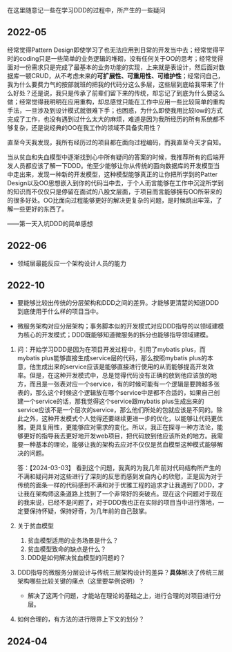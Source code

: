 在这里随意记一些在学习DDD的过程中，所产生的一些疑问

## 2022-05

经常觉得Pattern Design即使学习了也无法应用到日常的开发当中去；经常觉得平时的coding只是一些简单的业务逻辑的堆砌，没有任何关于OO的思考；经常觉得面对一份需求只是完成了最基本的业务功能的实现，上来就是表设计，然后面对数据库一顿CRUD，从不考虑未来的**可扩展性、可重用性、可维护性**；经常问自己，我为什么要费力气的按部就班的把我的代码分这么多层，这些层到底给我带来了什么好处？还是说，我只是传承了前辈们留下来的传统，却忘记了到底为什么要这么做；经常觉得我明明在应用重构，却总感觉只能在工作中应用一些比较简单的重构手法，一旦涉及到设计模式就很难下手；也困惑，为什么即使我用比较low的方式完成了工作，也没有遇到过什么太大的麻烦，难道是因为我所经历的所有系统都不够复杂，还是说经典的OO在我工作的领域不具备实用性？

直至今天我发现，我所有经历过的项目都在面向过程编码，而我直至今天才自知。

当从贫血和失血模型中逐渐找到心中所有疑问的答案的时候，我推荐所有的后端开发人员都应该了解一下DDD。他至少能够让你从传统的面向数据库的开发模型当中走出来，发现一种新的开发模型，这种模型能够真正的让你把所学到的Patter Design以及OO思想嵌入到你的代码当中去，于个人而言能够在工作中沉淀所学到的知识而不仅仅只是停留在面试的八股文层面，于项目而言能够拥有OO所带来的的很多好处。OO比面向过程能够更好的解决更复杂的问题，是时候跳出牢笼，了解一些更好的东西了。

——第一天入坑DDD的简单感想



## 2022-06

* 领域层最能反应一个架构设计人员的能力



## 2022-10

* 要能够比较出传统的分层架构和DDD之间的差异。才能够更清楚的知道DDD到底使用于什么样的项目当中。

* 微服务架构对应分层架构；事务脚本似的开发模式对应DDD指导的以领域建模为核心的开发模式；DDD既能够知道微服务的拆分也能够指导领域建模。





1. 问：开始学习DDD是因为在项目开发过程中，引用了mybatis plus，而mybatis plus能够直接生成service层的代码，那么按照mybatis plus的本意，他生成出来的service应该是能够直接进行使用的从而能够提高开发效率。但是，在这种开发模式中，总是觉得代码没有正确的放到他应该放的地方，而且是一张表对应一个service，有的时候可能有一个逻辑是要跨越多张表的，那么这个时候这个逻辑放在哪个service中是都不合适的，如果自己创建一个service的话，那我觉得这个service跟mybatis plus生成出来的service应该不是一个层次的service，那么他们所处的包就应该是不同的。除此之外，这种开发模式个人觉得还要继续更进一步的优化，以能够让代码更优雅，更具复用性，更能够应对需求的变化。所以，我正在探寻一种方法论，能够更好的指导我去更好地开发web项目，把代码放到他应该所处的地方。我需要一种基本的理论，能够让我的架构去应对不仅仅是贫血模型这种模式能够解决的问题。

   答：【2024-03-03】 看到这个问题，我真的为我几年前对代码结构所产生的不满和疑问并对这些进行了深刻的反思而感到发自内心的欣慰，正是因为对于传统的面条一样的代码感到不满和对于优雅工程的追求才让我遇到了DDD，才让我在架构师这条道路上找到了一个非常好的突破点。现在这个问题对于现在的我来说，已经不是问题了，对于DDD我也正在实际的项目当中进行落地，一定要保持怀疑，保持好奇，为几年前的自己鼓掌。

2. 关于贫血模型
   1. 贫血模型适用的业务场景是什么？
   2. 贫血模型致命的缺点是什么？
   3. DDD是如何解决贫血模型的问题的？

3. DDD指导的微服务分层设计与传统三层架构设计的差异？**具体**解决了传统三层架构哪些比较关键的痛点（这里要举例说明）？
   * 解决了这两个问题，才能站在理论的基础之上，进行合理的对项目进行分层。

4. 如何合理的，有方法的进行限界上下文的划分？



## 2024-04
